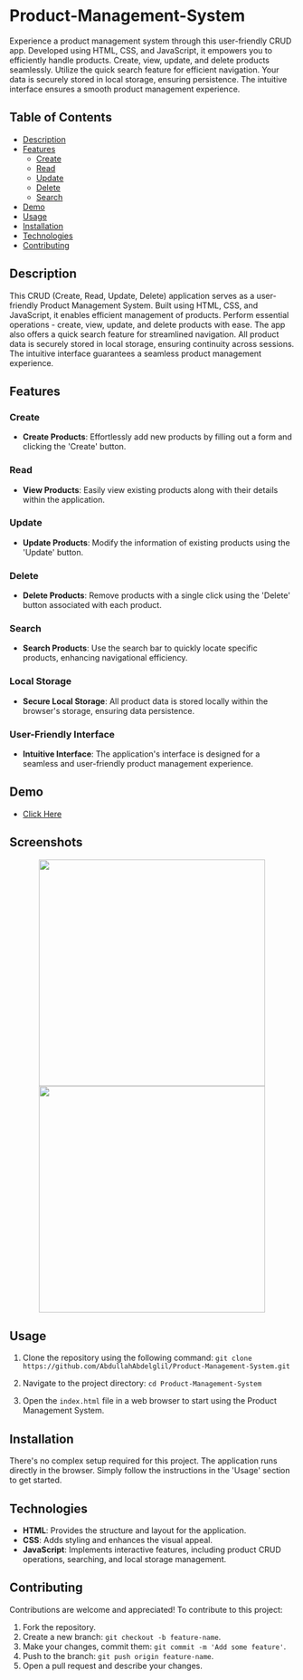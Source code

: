 # Product-Management-System
Experience a product management system through this user-friendly CRUD app. Developed using HTML, CSS, and JavaScript, it empowers you to efficiently handle products. Create, view, update, and delete products seamlessly. Utilize the quick search feature for efficient navigation. Your data is securely stored in local storage, ensuring persistence. The intuitive interface ensures a smooth product management experience.


## Table of Contents

- [Description](#description)
- [Features](#features)
  - [Create](#create)
  - [Read](#read)
  - [Update](#update)
  - [Delete](#delete)
  - [Search](#search)
- [Demo](#demo)
- [Usage](#usage)
- [Installation](#installation)
- [Technologies](#technologies)
- [Contributing](#contributing)

## Description

This CRUD (Create, Read, Update, Delete) application serves as a user-friendly Product Management System. Built using HTML, CSS, and JavaScript, it enables efficient management of products. Perform essential operations - create, view, update, and delete products with ease. The app also offers a quick search feature for streamlined navigation. All product data is securely stored in local storage, ensuring continuity across sessions. The intuitive interface guarantees a seamless product management experience.

## Features

### Create

- **Create Products**: Effortlessly add new products by filling out a form and clicking the 'Create' button.

### Read

- **View Products**: Easily view existing products along with their details within the application.

### Update

- **Update Products**: Modify the information of existing products using the 'Update' button.

### Delete

- **Delete Products**: Remove products with a single click using the 'Delete' button associated with each product.

### Search

- **Search Products**: Use the search bar to quickly locate specific products, enhancing navigational efficiency.

### Local Storage

- **Secure Local Storage**: All product data is stored locally within the browser's storage, ensuring data persistence.

### User-Friendly Interface

- **Intuitive Interface**: The application's interface is designed for a seamless and user-friendly product management experience.

## Demo
- [Click Here](https://www.canva.com/design/DAFs3KkGP3c/SDJnWmpT4jhxKsYgympP6Q/edit?utm_content=DAFs3KkGP3c&utm_campaign=designshare&utm_medium=link2&utm_source=sharebutton)

## Screenshots
<p align="center">
<img src = "https://github.com/AbdullahAbdelglil/Product-Management-System/blob/main/Project-Screenshot/Screenshot%20(39).png" width = 400px>
<img src = "https://github.com/AbdullahAbdelglil/Product-Management-System/blob/main/Project-Screenshot/Screenshot%20(40).png" width = 400px>
</p>

## Usage

1. Clone the repository using the following command:
    `git clone https://github.com/AbdullahAbdelglil/Product-Management-System.git`

2. Navigate to the project directory: 
`cd Product-Management-System`

3. Open the `index.html` file in a web browser to start using the Product Management System.

## Installation

There's no complex setup required for this project. The application runs directly in the browser. Simply follow the instructions in the 'Usage' section to get started.

## Technologies

- **HTML**: Provides the structure and layout for the application.
- **CSS**: Adds styling and enhances the visual appeal.
- **JavaScript**: Implements interactive features, including product CRUD operations, searching, and local storage management.

## Contributing

Contributions are welcome and appreciated! To contribute to this project:

1. Fork the repository.
2. Create a new branch: `git checkout -b feature-name`.
3. Make your changes, commit them: `git commit -m 'Add some feature'`.
4. Push to the branch: `git push origin feature-name`.
5. Open a pull request and describe your changes.

